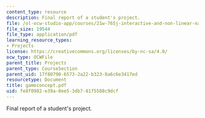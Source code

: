 ```yaml
---
content_type: resource
description: Final report of a student's project.
file: /ol-ocw-studio-app/courses/21w-765j-interactive-and-non-linear-narrative-theory-and-practice-spring-2004/fe8f0982e39a0ee53db781f5588c9dcf_gameconcept.pdf
file_size: 19544
file_type: application/pdf
learning_resource_types:
- Projects
license: https://creativecommons.org/licenses/by-nc-sa/4.0/
ocw_type: OCWFile
parent_title: Projects
parent_type: CourseSection
parent_uid: 17f80790-6573-2a22-b323-8a6c6e3417ed
resourcetype: Document
title: gameconcept.pdf
uid: fe8f0982-e39a-0ee5-3db7-81f5588c9dcf
---
```

Final report of a student's project.